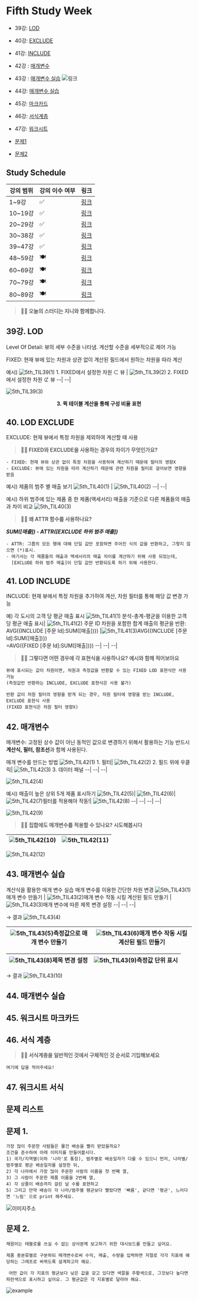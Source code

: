 # Fifth Study Week

- 39강: [LOD](#39강-lod)

- 40강: [EXCLUDE](#40-lod-exclude)

- 41강: [INCLUDE](#41-lod-include)

- 42강 : [매개변수](#42-매개변수)

- 43강 : [매개변수 실습](#43-매개변수-실습) 
![링크](https://youtu.be/GJvB8hBqeE8?si=3jIj1iymZHZ7mBam)

- 44강: [매개변수 실습](#44-매개변수-실습)

- 45강: [마크카드](#45-워크시트-마크카드)

- 46강: [서식계층](#46-서식-계층)

- 47강: [워크시트](#47-워크시트-서식)

- [문제1](#문제-1)

- [문제2](#문제-2)

## Study Schedule

| 강의 범위     | 강의 이수 여부 | 링크                                                                                                        |
|--------------|---------|-----------------------------------------------------------------------------------------------------------|
| 1~9강        |  ✅      | [링크](https://www.youtube.com/watch?v=AXkaUrJs-Ko&list=PL87tgIIryGsa5vdz6MsaOEF8PK-YqK3fz&index=84)       |
| 10~19강      | ✅      | [링크](https://www.youtube.com/watch?v=AXkaUrJs-Ko&list=PL87tgIIryGsa5vdz6MsaOEF8PK-YqK3fz&index=75)       |
| 20~29강      | ✅      | [링크](https://www.youtube.com/watch?v=AXkaUrJs-Ko&list=PL87tgIIryGsa5vdz6MsaOEF8PK-YqK3fz&index=65)       |
| 30~38강      | ✅      | [링크](https://www.youtube.com/watch?v=e6J0Ljd6h44&list=PL87tgIIryGsa5vdz6MsaOEF8PK-YqK3fz&index=55)       |
| 39~47강      | ✅      | [링크](https://www.youtube.com/watch?v=AXkaUrJs-Ko&list=PL87tgIIryGsa5vdz6MsaOEF8PK-YqK3fz&index=45)       |
| 48~59강      | 🍽️      | [링크](https://www.youtube.com/watch?v=AXkaUrJs-Ko&list=PL87tgIIryGsa5vdz6MsaOEF8PK-YqK3fz&index=35)       |
| 60~69강      | 🍽️      | [링크](https://www.youtube.com/watch?v=AXkaUrJs-Ko&list=PL87tgIIryGsa5vdz6MsaOEF8PK-YqK3fz&index=25)       |
| 70~79강      | 🍽️      | [링크](https://www.youtube.com/watch?v=AXkaUrJs-Ko&list=PL87tgIIryGsa5vdz6MsaOEF8PK-YqK3fz&index=15)       |
| 80~89강      | 🍽️      | [링크](https://www.youtube.com/watch?v=AXkaUrJs-Ko&list=PL87tgIIryGsa5vdz6MsaOEF8PK-YqK3fz&index=5)        |


<!-- 여기까진 그대로 둬 주세요-->

> **🧞‍♀️ 오늘의 스터디는 지니와 함께합니다.**


## 39강. LOD

<!-- INCLUDE, EXCLUDE, FIXED 등 본 강의에서 알게 된 LOD 표현식에 대해 알게 된 점을 적어주세요. -->
Level Of Detail: 뷰의 세부 수준을 나타냄. 계산할 수준을 세부적으로 제어 가능

FIXED: 현재 뷰에 있는 차원과 상관 없이 계산된 필드에서 원하는 차원을 따라 계산

예시)
![5th_TIL39(1)](./img/5th_TIL39(1).png) 1. FIXED에서 설정한 차원 ⊂ 뷰 | ![5th_TIL39(2)](./img/5th_TIL39(2).png) 2. FIXED에서 설정한 차원 ⊄ 뷰
--| --|


![5th_TIL39(3)](./img/5th_TIL39(3).png) <p align="center"> **3. 퀵 테이블 계산을 통해 구성 비율 표현** </p>

## 40. LOD EXCLUDE

<!-- INCLUDE, EXCLUDE, FIXED 등 본 강의에서 알게 된 LOD 표현식에 대해 알게 된 점을 적고, 아래 두 질문에 답해보세요 :) -->
EXCLUDE: 현재 뷰에서 특정 차원을 제외하여 계산할 때 사용

> **🧞‍♀️ FIXED와 EXCLUDE을 사용하는 경우의 차이가 무엇인가요?**

```
- FIXED: 현재 뷰와 상관 없이 특정 차원을 사용하여 계산하기 때문에 필터의 영향X
- EXCLUDE: 뷰에 있는 차원을 따라 계산하기 때문에 관련 차원을 필터로 걸어보면 영향을 받음
```
예시) 제품의 범주 별 매출 보기
![5th_TIL40(1)](./img/5th_TIL40(1).png) | ![5th_TIL40(2)](./img/5th_TIL40(2).png)
--| --|

예시) 하위 범주에 있는 제품 중 한 제품(액세서리) 매출을 기준으로 다른 제품들의 매출과 차이 비교
![5th_TIL40(3)](./img/5th_TIL40(3).png)
> **🧞‍♀️ 왜 ATTR 함수를 사용하나요?**

***SUM([매출]) - ATTR([EXCLUDE 하위 범주 매출])***

```
- ATTR: 그룹의 모든 행에 대해 단일 값만 포함하면 주어진 식의 값을 반환하고, 그렇지 않으면 (*)표시. 
- 여기서는 각 제품들의 매출과 액세서리의 매출 차이를 계산하기 위해 사용 되었는데,
  [EXCLUDE 하위 범주 매출]이 단일 값만 반환되도록 하기 위해 사용한다. 
```

## 41. LOD INCLUDE

<!-- INCLUDE, EXCLUDE, FIXED 등 본 강의에서 알게 된 LOD 표현식에 대해 알게 된 점을 적고, 아래 두 질문에 답해보세요 :) -->
INCLUDE: 현재 뷰에서 특정 차원을 추가하여 계산, 차원 필터를 통해 해당 값 변경 가능

예) 각 도시의 고객 당 평균 매출 표시
![5th_TIL41(1)](./img/5th_TIL41(1).png) 분석-총계-평균을 이용한 고객 당 평균 매출 표시| ![5th_TIL41(2)](./img/5th_TIL41(2).png) 주문 ID 차원을 포함한 합계 매출의 평균을 반환:<br>AVG({INCLUDE [주문 Id]:SUM([매출])}) |![5th_TIL41(3)](./img/5th_TIL41(3).png)AVG({INCLUDE [주문 Id]:SUM([매출])})<br>=AVG({FIXED [주문 Id]:SUM([매출])})
--| --| --|

> **🧞‍♀️ 그렇다면 어떤 경우에 각 표현식을 사용하나요? 예시와 함께 적어보아요**

```
뷰에 표시되는 값이 차원이면, 차원과 측정값을 반환할 수 있는 FIXED LOD 표현식만 사용 가능
(측정값만 반환하는 INCLUDE, EXCLUDE 표현식은 사용 불가)

반환 값이 차원 필터의 영향을 받게 되는 경우, 차원 필터에 영향을 받는 INCLUDE, EXCLUDE 표현식 사용
(FIXED 표현식은 차원 필터 영향X)
```

## 42. 매개변수

<!-- 매개변수에 대해 알게 된 점을 적어주세요 -->
매개변수: 고정된 상수 값이 아닌 동적인 값으로 변경하기 위해서 활용하는 기능
반드시 **계산식, 필터, 참조선**과 함께 사용된다.

매개 변수를 만드는 방법
![5th_TIL42(1)](./img/5th_TIL42(1).png) 1. 필터| ![5th_TIL42(2)](./img/5th_TIL42(2).png) 2. 필드 위에 우클릭| ![5th_TIL42(3)](./img/5th_TIL42(3).png) 3. 데이터 패널
--| --| --|

![5th_TIL42(4)](./img/5th_TIL42(4).png)

예시) 매출이 높은 상위 5개 제품 표시하기
![5th_TIL42(5)](./img/5th_TIL42(5).png)| ![5th_TIL42(6)](./img/5th_TIL42(6).png)| ![5th_TIL42(7)](./img/5th_TIL42(7).png)필터를 적용해야 작동!| ![5th_TIL42(8)](./img/5th_TIL42(8).png)
--| --| --| --|

![5th_TIL42(9)](./img/5th_TIL42(9).png)

> **🧞‍♀️ 집합에도 매개변수를 적용할 수 있나요? 시도해봅시다**

![5th_TIL42(10)](./img/5th_TIL42(10).png) | ![5th_TIL42(11)](./img/5th_TIL42(11).png)
--| --|

![5th_TIL42(12)](./img/5th_TIL42(12).png)

## 43. 매개변수 실습
<!-- 영상 묶음에 포함되지 않아 찾기 어려우실까 링크를 아래에 첨부하겠습니다. 수강 후 삭제해주세요-->
계산식을 활용한 매개 변수 실습
매개 변수를 이용한 간단한 차원 변경
![5th_TIL43(1)](./img/5th_TIL43(1).png)매개 변수 만들기 | ![5th_TIL43(2)](./img/5th_TIL43(2).png)매개 변수 작동 시킬 계산된 필드 만들기 | ![5th_TIL43(3)](./img/5th_TIL43(3).png)매개 변수에 따른 제목 변경 설정
--| --| --|

→ 결과
![5th_TIL43(4)](./img/5th_TIL43(4).png)

![5th_TIL43(5)](./img/5th_TIL43(5).png)측정값으로 매개 변수 만들기 | ![5th_TIL43(6)](./img/5th_TIL43(6).png)매개 변수 작동 시킬 계산된 필드 만들기
--| --|

![5th_TIL43(8)](./img/5th_TIL43(8).png)제목 변경 설정 | ![5th_TIL43(9)](./img/5th_TIL43(9).png)측정값 단위 표시
--| --|

→ 결과
![5th_TIL43(10)](./img/5th_TIL43(10).png)

## 44. 매개변수 실습

<!-- 매개변수에 대해 알게 된 점을 적어주세요 -->

## 45. 워크시트 마크카드

<!-- 마크카드에 대해 알게 된 점을 적어주세요 -->


## 46. 서식 계층

<!-- 서식계층에 대해 알게 된 점을 적어주세요 -->

> **🧞‍♀️ 서식계층을 일반적인 것에서 구체적인 것 순서로 기입해보세요**


```
여기에 답을 적어주세요!
```


## 47. 워크시트 서식

<!-- 워크시트 서식에 대해 알게 된 점을 적어주세요!-->



## 문제 리스트



## 문제 1.

```
가장 많이 주문한 사람들은 물건 배송을 빨리 받았을까요?
조건을 준수하여 아래 이미지를 만들어봆시다.
1) 국가/지역별(이하 '나라'로 통칭), 범주별로 배송일자가 다를 수 있으니 먼저, 나라별/범주별로 평균 배송일자를 설정한 뒤,
2) 각 나라에서 가장 많이 주문한 사람의 이름을 첫 번째 열,
3) 그 사람이 주문한 제품 이름을 2번째 열,
4) 각 상품이 배송까지 걸린 날 수를 표현하고
5) 그리고 만약 배송이 각 나라/범주별 평균보다 빨랐다면 '빠름', 같다면 '평균', 느리다면 '느림' 으로 print 해주세요. 
```

![이미지주소](https://github.com/yousrchive/BUSINESS-INTELLIGENCE-TABLEAU/blob/main/study/img/2nd%20study/%E1%84%89%E1%85%B3%E1%84%8F%E1%85%B3%E1%84%85%E1%85%B5%E1%86%AB%E1%84%89%E1%85%A3%E1%86%BA%202024-08-13%20%E1%84%8B%E1%85%A9%E1%84%8C%E1%85%A5%E1%86%AB%2010.12.36.png?raw=true)

<!-- 여기까지 오는 과정 중 알게 된 점을 기입하고, 결과는 시트 명을 본인 이름으로 바꾸어 표시해주세요.-->

## 문제 2.

```
채원이는 태블로를 쓰실 수 없는 상사분께 보고하기 위한 대시보드를 만들고 싶어요. 

제품 중분류별로 구분하되 매개변수로써 수익, 매출, 수량을 입력하면 저절로 각각 지표에 해당하는 그래프로 바뀌도록 설계하고자 해요.

 어떤 값이 각 지표의 평균보다 낮은 값을 갖고 있다면 색깔을 주황색으로, 그것보다 높다면 파란색으로 표시하고 싶어요. 그 평균값은 각 지표별로 달라야 해요.
```

![example](https://github.com/yousrchive/BUSINESS-INTELLIGENCE-TABLEAU/blob/main/study/img/2nd%20study/%E1%84%83%E1%85%A1%E1%84%8B%E1%85%AE%E1%86%AB%E1%84%85%E1%85%A9%E1%84%83%E1%85%B3.png?raw=true)

<!-- 예시 사진은 지워주세요-->
